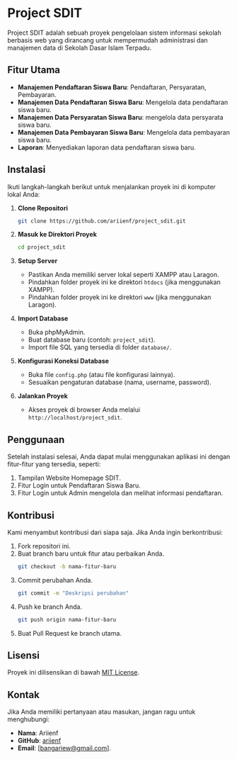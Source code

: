 # Project SDIT

Project SDIT adalah sebuah proyek pengelolaan sistem informasi sekolah berbasis web yang dirancang untuk mempermudah administrasi dan manajemen data di Sekolah Dasar Islam Terpadu.

## Fitur Utama

- **Manajemen Pendaftaran Siswa Baru**: Pendaftaran, Persyaratan, Pembayaran.
- **Manajemen Data Pendaftaran Siswa Baru**: Mengelola data pendaftaran siswa baru.
- **Manajemen Data Persyaratan Siswa Baru**: mengelola data persyarata siswa baru.
- **Manajemen Data Pembayaran Siswa Baru**: Mengelola data pembayaran siswa baru.
- **Laporan**: Menyediakan laporan data pendaftaran siswa baru.

## Instalasi

Ikuti langkah-langkah berikut untuk menjalankan proyek ini di komputer lokal Anda:

1. **Clone Repositori**
   ```bash
   git clone https://github.com/ariienf/project_sdit.git
   ```

2. **Masuk ke Direktori Proyek**
   ```bash
   cd project_sdit
   ```

3. **Setup Server**
   - Pastikan Anda memiliki server lokal seperti XAMPP atau Laragon.
   - Pindahkan folder proyek ini ke direktori `htdocs` (jika menggunakan XAMPP).
   - Pindahkan folder proyek ini ke direktori `www` (jika menggunakan Laragon).

4. **Import Database**
   - Buka phpMyAdmin.
   - Buat database baru (contoh: `project_sdit`).
   - Import file SQL yang tersedia di folder `database/`.

5. **Konfigurasi Koneksi Database**
   - Buka file `config.php` (atau file konfigurasi lainnya).
   - Sesuaikan pengaturan database (nama, username, password).

6. **Jalankan Proyek**
   - Akses proyek di browser Anda melalui `http://localhost/project_sdit`.

## Penggunaan

Setelah instalasi selesai, Anda dapat mulai menggunakan aplikasi ini dengan fitur-fitur yang tersedia, seperti:

1. Tampilan Website Homepage SDIT.
2. Fitur Login untuk Pendaftaran Siswa Baru.
3. Fitur Login untuk Admin mengelola dan melihat informasi pendaftaran.

## Kontribusi

Kami menyambut kontribusi dari siapa saja. Jika Anda ingin berkontribusi:

1. Fork repositori ini.
2. Buat branch baru untuk fitur atau perbaikan Anda.
   ```bash
   git checkout -b nama-fitur-baru
   ```
3. Commit perubahan Anda.
   ```bash
   git commit -m "Deskripsi perubahan"
   ```
4. Push ke branch Anda.
   ```bash
   git push origin nama-fitur-baru
   ```
5. Buat Pull Request ke branch utama.

## Lisensi

Proyek ini dilisensikan di bawah [MIT License](LICENSE).

## Kontak

Jika Anda memiliki pertanyaan atau masukan, jangan ragu untuk menghubungi:
- **Nama**: Ariienf
- **GitHub**: [ariienf](https://github.com/ariienf)
- **Email**: [bangariew@gmail.com].

